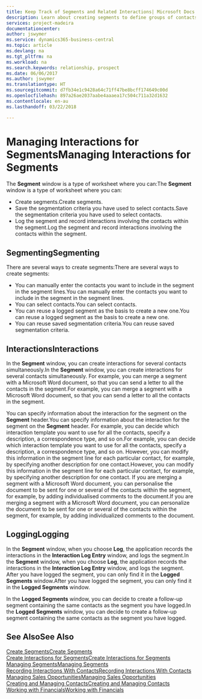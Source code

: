 ```yaml
---
title: Keep Track of Segments and Related Interactions| Microsoft Docs
description: Learn about creating segments to define groups of contacts and specifying interactions for segments.
services: project-madeira
documentationcenter: 
author: jswymer
ms.service: dynamics365-business-central
ms.topic: article
ms.devlang: na
ms.tgt_pltfrm: na
ms.workload: na
ms.search.keywords: relationship, prospect
ms.date: 06/06/2017
ms.author: jswymer
ms.translationtype: HT
ms.sourcegitcommit: d7fb34e1c9428a64c71ff47be8bcff174649c00d
ms.openlocfilehash: 897a26ae2037aabe4aaaea17c504c711a32d1632
ms.contentlocale: en-au
ms.lasthandoff: 03/22/2018

---
```

# <a name="managing-interactions-for-segments"></a><span data-ttu-id="89c83-103">Managing Interactions for Segments</span><span class="sxs-lookup"><span data-stu-id="89c83-103">Managing Interactions for Segments</span></span>
<span data-ttu-id="89c83-104">The **Segment** window is a type of worksheet where you can:</span><span class="sxs-lookup"><span data-stu-id="89c83-104">The **Segment** window is a type of worksheet where you can:</span></span>

* <span data-ttu-id="89c83-105">Create segments.</span><span class="sxs-lookup"><span data-stu-id="89c83-105">Create segments.</span></span>
* <span data-ttu-id="89c83-106">Save the segmentation criteria you have used to select contacts.</span><span class="sxs-lookup"><span data-stu-id="89c83-106">Save the segmentation criteria you have used to select contacts.</span></span>
* <span data-ttu-id="89c83-107">Log the segment and record interactions involving the contacts within the segment.</span><span class="sxs-lookup"><span data-stu-id="89c83-107">Log the segment and record interactions involving the contacts within the segment.</span></span>

## <a name="segmenting"></a><span data-ttu-id="89c83-108">Segmenting</span><span class="sxs-lookup"><span data-stu-id="89c83-108">Segmenting</span></span>
<span data-ttu-id="89c83-109">There are several ways to create segments:</span><span class="sxs-lookup"><span data-stu-id="89c83-109">There are several ways to create segments:</span></span>

* <span data-ttu-id="89c83-110">You can manually enter the contacts you want to include in the segment in the segment lines.</span><span class="sxs-lookup"><span data-stu-id="89c83-110">You can manually enter the contacts you want to include in the segment in the segment lines.</span></span>
* <span data-ttu-id="89c83-111">You can select contacts.</span><span class="sxs-lookup"><span data-stu-id="89c83-111">You can select contacts.</span></span>
* <span data-ttu-id="89c83-112">You can reuse a logged segment as the basis to create a new one.</span><span class="sxs-lookup"><span data-stu-id="89c83-112">You can reuse a logged segment as the basis to create a new one.</span></span>
* <span data-ttu-id="89c83-113">You can reuse saved segmentation criteria.</span><span class="sxs-lookup"><span data-stu-id="89c83-113">You can reuse saved segmentation criteria.</span></span>

## <a name="interactions"></a><span data-ttu-id="89c83-114">Interactions</span><span class="sxs-lookup"><span data-stu-id="89c83-114">Interactions</span></span>
<span data-ttu-id="89c83-115">In the **Segment** window, you can create interactions for several contacts simultaneously.</span><span class="sxs-lookup"><span data-stu-id="89c83-115">In the **Segment** window, you can create interactions for several contacts simultaneously.</span></span> <span data-ttu-id="89c83-116">For example, you can merge a segment with a Microsoft Word document, so that you can send a letter to all the contacts in the segment.</span><span class="sxs-lookup"><span data-stu-id="89c83-116">For example, you can merge a segment with a Microsoft Word document, so that you can send a letter to all the contacts in the segment.</span></span>

<span data-ttu-id="89c83-117">You can specify information about the interaction for the segment on the **Segment** header.</span><span class="sxs-lookup"><span data-stu-id="89c83-117">You can specify information about the interaction for the segment on the **Segment** header.</span></span> <span data-ttu-id="89c83-118">For example, you can decide which interaction template you want to use for all the contacts, specify a description, a correspondence type, and so on.</span><span class="sxs-lookup"><span data-stu-id="89c83-118">For example, you can decide which interaction template you want to use for all the contacts, specify a description, a correspondence type, and so on.</span></span> <span data-ttu-id="89c83-119">However, you can modify this information in the segment line for each particular contact, for example, by specifying another description for one contact.</span><span class="sxs-lookup"><span data-stu-id="89c83-119">However, you can modify this information in the segment line for each particular contact, for example, by specifying another description for one contact.</span></span> <span data-ttu-id="89c83-120">If you are merging a segment with a Microsoft Word document, you can personalise the document to be sent for one or several of the contacts within the segment, for example, by adding individualised comments to the document.</span><span class="sxs-lookup"><span data-stu-id="89c83-120">If you are merging a segment with a Microsoft Word document, you can personalize the document to be sent for one or several of the contacts within the segment, for example, by adding individualized comments to the document.</span></span>

## <a name="logging"></a><span data-ttu-id="89c83-121">Logging</span><span class="sxs-lookup"><span data-stu-id="89c83-121">Logging</span></span>
<span data-ttu-id="89c83-122">In the **Segment** window, when you choose **Log**, the application records the interactions in the **Interaction Log Entry** window, and logs the segment.</span><span class="sxs-lookup"><span data-stu-id="89c83-122">In the **Segment** window, when you choose **Log**, the application records the interactions in the **Interaction Log Entry** window, and logs the segment.</span></span> <span data-ttu-id="89c83-123">After you have logged the segment, you can only find it in the **Logged Segments** window.</span><span class="sxs-lookup"><span data-stu-id="89c83-123">After you have logged the segment, you can only find it in the **Logged Segments** window.</span></span>

<span data-ttu-id="89c83-124">In the **Logged Segments** window, you can decide to create a follow-up segment containing the same contacts as the segment you have logged.</span><span class="sxs-lookup"><span data-stu-id="89c83-124">In the **Logged Segments** window, you can decide to create a follow-up segment containing the same contacts as the segment you have logged.</span></span>

## <a name="see-also"></a><span data-ttu-id="89c83-125">See Also</span><span class="sxs-lookup"><span data-stu-id="89c83-125">See Also</span></span>
[<span data-ttu-id="89c83-126">Create Segments</span><span class="sxs-lookup"><span data-stu-id="89c83-126">Create Segments</span></span>](marketing-how-create-segment.md)  
[<span data-ttu-id="89c83-127">Create Interactions for Segments</span><span class="sxs-lookup"><span data-stu-id="89c83-127">Create Interactions for Segments</span></span>](marketing-how-create-interactions.md)  
[<span data-ttu-id="89c83-128">Managing Segments</span><span class="sxs-lookup"><span data-stu-id="89c83-128">Managing Segments</span></span>](marketing-segments.md)  
[<span data-ttu-id="89c83-129">Recording Interactions With Contacts</span><span class="sxs-lookup"><span data-stu-id="89c83-129">Recording Interactions With Contacts</span></span>](marketing-interactions.md)  
[<span data-ttu-id="89c83-130">Managing Sales Opportunities</span><span class="sxs-lookup"><span data-stu-id="89c83-130">Managing Sales Opportunities</span></span>](marketing-manage-sales-opportunities.md)  
[<span data-ttu-id="89c83-131">Creating and Managing Contacts</span><span class="sxs-lookup"><span data-stu-id="89c83-131">Creating and Managing Contacts</span></span>](marketing-contacts.md)  
[<span data-ttu-id="89c83-132">Working with Financials</span><span class="sxs-lookup"><span data-stu-id="89c83-132">Working with Financials</span></span>](ui-work-product.md)

